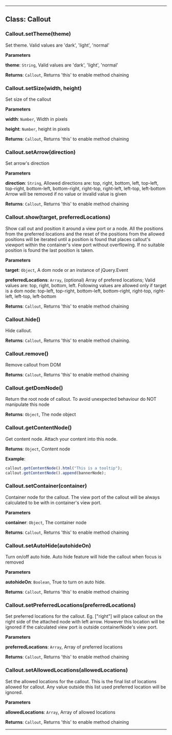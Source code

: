 * * *

## Class: Callout


### Callout.setTheme(theme) 

Set theme. Valid values are 'dark', 'light', 'normal'

**Parameters**

**theme**: `String`, Valid values are 'dark', 'light', 'normal'

**Returns**: `Callout`, Returns 'this' to enable method chaining

### Callout.setSize(width, height) 

Set size of the callout

**Parameters**

**width**: `Number`, Width in pixels

**height**: `Number`, height in pixels

**Returns**: `Callout`, Returns 'this' to enable method chaining

### Callout.setArrow(direction) 

Set arrow's direction

**Parameters**

**direction**: `String`, Allowed directions are:
                                        top,
                                        right,
                                        bottom,
                                        left,
                                        top-left,
                                        top-right,
                                        bottom-left,
                                        bottom-right,
                                        right-top,
                                        right-left,
                                        left-top,
                                        left-bottom
                                        Arrow will be removed if no value
                                        or invalid value is given

**Returns**: `Callout`, Returns 'this' to enable method chaining

### Callout.show(target, preferredLocations) 

Show call out and position it around a view port or a node. All the positions from the preferred locations
and the reset of the positions from the allowed positions will be iterated until a position is found that
places callout's viewport within the container's view port without overflowing. If no suitable position
is found the last position is taken.

**Parameters**

**target**: `Object`, A dom node or an instance of jQuery.Event

**preferredLocations**: `Array`, (optional) Array of prefered locations; Valid values are:
                                    top, right, bottom, left.
                                    Following values are allowed only if target is a dom node:
                                    top-left,
                                    top-right,
                                    bottom-left,
                                    bottom-right,
                                    right-top,
                                    right-left,
                                    left-top,
                                    left-bottom

**Returns**: `Callout`, Returns 'this' to enable method chaining

### Callout.hide() 

Hide callout.

**Returns**: `Callout`, Returns 'this' to enable method chaining.

### Callout.remove() 

Remove callout from DOM

**Returns**: `Callout`, Returns 'this' to enable method chaining

### Callout.getDomNode() 

Return the root node of callout. To avoid unexpected behaviour do NOT manipulate this node

**Returns**: `Object`, The node object

### Callout.getContentNode() 

Get content node. Attach your content into this node.

**Returns**: `Object`, Content node

**Example**:
```js
callout.getContentNode().html("This is a tooltip");
callout.getContentNode().append(bannerNode);
```

### Callout.setContainer(container) 

Container node for the callout. The view port of the callout will be
always calculated to be with in container's view port.

**Parameters**

**container**: `Object`, The container node

**Returns**: `Callout`, Returns 'this' to enable method chaining

### Callout.setAutoHide(autohideOn) 

Turn on/off auto hide. Auto hide feature will hide the callout
when focus is removed

**Parameters**

**autohideOn**: `Boolean`, True to turn on auto hide.

**Returns**: `Callout`, Returns 'this' to enable method chaining

### Callout.setPreferredLocations(preferredLocations) 

Set preferred locations for the callout. Eg. ["right"] will place
callout on the right side of the attached node with left arrow.
However this location will be ignored if the calculated view port
is outside containerNode's view port.

**Parameters**

**preferredLocations**: `Array`, Array of preferred locations

**Returns**: `Callout`, Returns 'this' to enable method chaining

### Callout.setAllowedLocations(allowedLocations) 

Set the allowed locations for the callout. This is the final list of
locations allowed for callout. Any value outside this list used preferred
location will be ignored.

**Parameters**

**allowedLocations**: `Array`, Array of allowed locations

**Returns**: `Callout`, Returns 'this' to enable method chaining



* * *









